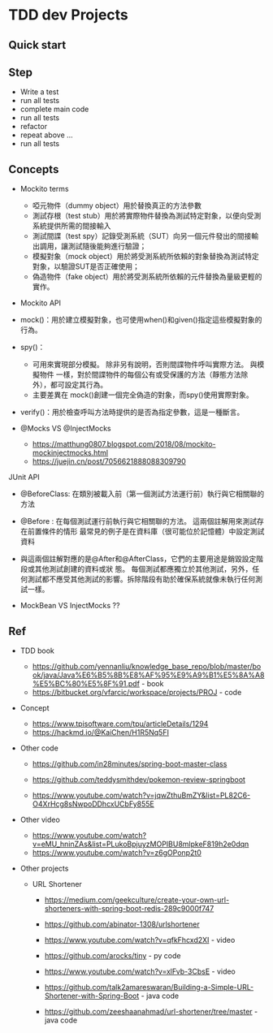 # TDD dev Projects

## Quick start

## Step

- Write a test
- run all tests
- complete main code
- run all tests
- refactor
- repeat above ...
- run all tests

## Concepts

- Mockito terms
  - 啞元物件（dummy object）用於替換真正的方法參數
  - 測試存根（test stub）用於將實際物件替換為測試特定對象，以便向受測系統提供所需的間接輸入
  - 測試間諜（test spy）記錄受測系統（SUT）向另一個元件發出的間接輸出調用，讓測試隨後能夠進行驗證；
  - 模擬對象（mock object）用於將受測系統所依賴的對象替換為測試特定對象，以驗證SUT是否正確使用；
  - 偽造物件（fake object）用於將受測系統所依賴的元件替換為量級更輕的實作。

- Mockito API
- mock()：用於建立模擬對象，也可使用when()和given()指定這些模擬對象的行為。
- spy()：
  - 可用來實現部分模擬。 除非另有說明，否則間諜物件呼叫實際方法。 與模擬物件 一樣，對於間諜物件的每個公有或受保護的方法（靜態方法除外），都可設定其行為。
  - 主要差異在 mock()創建一個完全偽造的對象，而spy()使用實際對象。
- verify()：用於檢查呼叫方法時提供的是否為指定參數，這是一種斷言。
- @Mocks VS @InjectMocks
  - https://matthung0807.blogspot.com/2018/08/mockito-mockinjectmocks.html
  - https://juejin.cn/post/7056621888088309790

JUnit API
- @BeforeClass: 在類別被載入前（第一個測試方法運行前）執行與它相關聯的方法
- @Before : 在每個測試運行前執行與它相關聯的方法。 這兩個註解用來測試存在前置條件的情形
  最常見的例子是在資料庫（很可能位於記憶體）中設定測試資料
- 與這兩個註解對應的是@After和@AfterClass，它們的主要用途是銷毀設定階段或其他測試創建的資料或狀
  態。 每個測試都應獨立於其他測試，另外，任何測試都不應受其他測試的影響。拆除階段有助於確保系統就像未執行任何測試一樣。

- MockBean VS InjectMocks ??

## Ref

- TDD book
    - https://github.com/yennanliu/knowledge_base_repo/blob/master/book/java/Java%E6%B5%8B%E8%AF%95%E9%A9%B1%E5%8A%A8%E5%BC%80%E5%8F%91.pdf - book
    - https://bitbucket.org/vfarcic/workspace/projects/PROJ - code

- Concept
  - https://www.tpisoftware.com/tpu/articleDetails/1294
  - https://hackmd.io/@KaiChen/H1R5Nq5FI

- Other code
    - https://github.com/in28minutes/spring-boot-master-class

    - https://github.com/teddysmithdev/pokemon-review-springboot
    - https://www.youtube.com/watch?v=jqwZthuBmZY&list=PL82C6-O4XrHcg8sNwpoDDhcxUCbFy855E

- Other video
    - https://www.youtube.com/watch?v=eMU_hninZAs&list=PLukoBpjuyzMOPIBU8mlpkeF819h2e0dqn
    - https://www.youtube.com/watch?v=z6gOPonp2t0

- Other projects
  - URL Shortener
  
    - https://medium.com/geekculture/create-your-own-url-shorteners-with-spring-boot-redis-289c9000f747
    - https://github.com/abinator-1308/urlshortener
  
    - https://www.youtube.com/watch?v=qfkFhcxd2XI - video
    - https://github.com/arocks/tiny - py code

    - https://www.youtube.com/watch?v=xlFvb-3CbsE - video
    - https://github.com/talk2amareswaran/Building-a-Simple-URL-Shortener-with-Spring-Boot - java code
    - https://github.com/zeeshaanahmad/url-shortener/tree/master - java code
